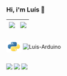 ### Hi, i'm Luís 👋
<!-- O código deste Readme foi baseado nos seguintes repositórios: https://github.com/anuraghazra/github-readme-stats e https://github.com/rafaballerini/rafaballerini -->	


| <a href="https://github.com/lluismelo"><img align="center" src="https://github-readme-stats.vercel.app/api?username=lluismelo&show_icons=true&include_all_commits=true&theme=buefy&hide_border=true"/></a> | <a href="https://github.com/lluismelo"><img align="center" src="https://github-readme-stats.vercel.app/api/top-langs/?username=lluismelo&layout=compact&theme=buefy&hide_border=true" /></a> |
| ------------- | ------------- |	
	
<div style="display: inline_block"><br>
  <!-- <img align="center" alt="Luis-Js" height="30" width="40" src="https://raw.githubusercontent.com/devicons/devicon/master/icons/javascript/javascript-plain.svg">-->
  <img align="center" alt="Luis-Python" height="30" width="40" src="https://raw.githubusercontent.com/devicons/devicon/master/icons/python/python-original.svg">
  <img align="center" alt="Luis-Arduino" height="30" width="40" src="https://cdn.jsdelivr.net/gh/devicons/devicon/icons/arduino/arduino-original-wordmark.svg">
  <!-- <img align="center" alt="Luis-C" height="30" width="40" src="https://cdn.jsdelivr.net/gh/devicons/devicon/icons/embeddedc/embeddedc-plain-wordmark.svg">-->
 </div>
 
 ##
 
<div> 
	<a href="https://instagram.com/lluis.melo" target="_blank"><img src="https://img.shields.io/badge/-Instagram-%23E4405F?style=for-the-badge&logo=instagram&logoColor=white" target="_blank"></a> 
	<a href = "mailto:luismelopg@gmail.com"><img src="https://img.shields.io/badge/-Gmail-%23333?style=for-the-badge&logo=gmail&logoColor=white" target="_blank"></a>
	<a href="https://www.linkedin.com/in/luis-paulo-melo" target="_blank"><img src="https://img.shields.io/badge/-LinkedIn-%230077B5?style=for-the-badge&logo=linkedin&logoColor=white" target="_blank"></a> 
</div>

<!--
**lluismelo/lluismelo** is a ✨ _special_ ✨ repository because its `README.md` (this file) appears on your GitHub profile.

Here are some ideas to get you started:

- 🔭 I’m currently working on ...
- 🌱 I’m currently learning ...
- 👯 I’m looking to collaborate on ...
- 🤔 I’m looking for help with ...
- 💬 Ask me about ...
- 📫 How to reach me: ...
- 😄 Pronouns: ...
- ⚡ Fun fact: ...
-->

